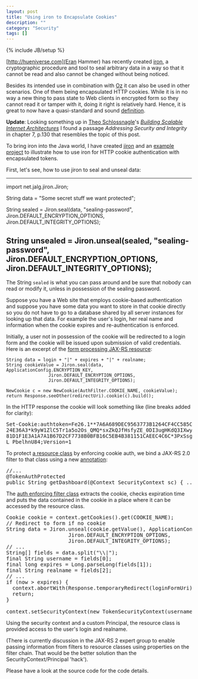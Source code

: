 ```yaml
---
layout: post
title: "Using iron to Encapsulate Cookies"
description: ""
category: "Security"
tags: []
---
```

{% include JB/setup %}


[http://hueniverse.com](Eran Hammer) has recently created <a href="https://github.com/hueniverse/iron">iron</a>, a cryptographic procedure and tool to seal arbitrary data in a way so that it cannot be read and also cannot be changed without being noticed.

Besides its intended use in combination with <a href="https://github.com/hueniverse/oz">Oz</a> it can also be used in other scenarios. One of them being encapsulated HTTP cookies. While it is in no way a new thing to pass state to Web clients in encrypted form so they cannot read it or tamper with it, doing it right is relatively hard. Hence, it is great to now have a quasi-standard and sound <a href="https://github.com/hueniverse/iron#introduction">definition</a>.

<strong>Update</strong>: Looking something up in <a href="https://twitter.com/postwait">Theo Schlossnagle</a>'s <a href="http://omniti.com/writes/scalable-internet-architectures"><em>Building Scalable Internet Architectures</em></a> I found a passage <em>Addressing Security and Integrity</em> in chapter 7, p.130 that resembles the topic of this post.


To bring iron into the Java world, I have created <a href="https://github.com/algermissen/jiron">jiron</a> and an <a href="https://github.com/algermissen/iron-cookie">example project</a> to illustrate how to use iron for HTTP cookie authentication with encapsulated tokens.

First, let's see, how to use jiron to seal and unseal data:


----
import net.jalg.jiron.Jiron;

String data = "Some secret stuff we want protected";

String sealed = Jiron.seal(data, "sealing-password",
                                        Jiron.DEFAULT_ENCRYPTION_OPTIONS,
                                        Jiron.DEFAULT_INTEGRITY_OPTIONS);
   
String unsealed = Jiron.unseal(sealed, "sealing-password",
					Jiron.DEFAULT_ENCRYPTION_OPTIONS,
					Jiron.DEFAULT_INTEGRITY_OPTIONS);
----


The String <code>sealed</code> is what you can pass around and be sure that nobody can read or modify it, unless in possession of the sealing password.

Suppose you have a Web site that employs cookie-based authentication and suppose you have some data you want to store in that cookie directly so you do not have to go to a database shared by all server instances for looking up that data. For example the user's login, her real name and information when the cookie expires and re-authentication is enforced.

Initially, a user not in possession of the cookie will be redirected to a login form and the cookie will be issued upon submission of valid credentials. Here is an excerpt of the <a href="https://github.com/algermissen/iron-cookie/blob/master/src/main/java/net/jalg/ironcookie/LoginResource.java">form processing JAX-RS resource</a>:


    String data = login + "|" + expires + "|" + realname;
    String cookieValue = Jiron.seal(data, ApplicationConfig.ENCRYPTION_KEY,
					Jiron.DEFAULT_ENCRYPTION_OPTIONS,
					Jiron.DEFAULT_INTEGRITY_OPTIONS);

    NewCookie c = new NewCookie(AuthFilter.COOKIE_NAME, cookieValue);
    return Response.seeOther(redirectUri).cookie(c).build();


In the HTTP response the cookie will look something like (line breaks added for clarity):

<pre>
Set-Cookie:authtoken=Fe26.1**7A6A689DEC9563773B1264CF4CC585CFC9CF84403EE9143650D2EC2EE<br/>24E36A3*k9yW1ZlC5Tr1a5o2Os_QMQ*sxZkQJfHsfyZE_0DI3ugHKdQ3IXwy1jySoz7GrKiTWU*9C58B956A11<br/>81D1F1E3A1A7A1B67D2CF7738B0BFB16C5EB4B381151CAEEC4C6C*3PxSsg5aThLGvU2e8ItXfep-hpMw5x96<br/>L_PbelhnU84;Version=1
</pre>

To protect <a href="https://github.com/algermissen/iron-cookie/blob/master/src/main/java/net/jalg/ironcookie/DashboardResource.java">a resource class</a> by enforcing cookie auth, we bind a JAX-RS 2.0 filter to that class using a new <a href="https://github.com/algermissen/iron-cookie/blob/master/src/main/java/net/jalg/ironcookie/TokenAuthProtected.java">annotation</a>:

<pre lang="Java">
//...
@TokenAuthProtected
public String getDashboard(@Context SecurityContext sc) { ... }
</pre>

The <a href="https://github.com/algermissen/iron-cookie/blob/master/src/main/java/net/jalg/ironcookie/AuthFilter.java">auth enforcing filter class</a> extracts the cookie, checks expiration time and puts the data contained in the cookie in a place where it can be accessed by the resource class.

<pre lang="Java">
Cookie cookie = context.getCookies().get(COOKIE_NAME);
// Redirect to form if no cookie
String data = Jiron.unseal(cookie.getValue(), ApplicationConfig.ENCRYPTION_KEY,
					Jiron.DEFAULT_ENCRYPTION_OPTIONS,
					Jiron.DEFAULT_INTEGRITY_OPTIONS);
// ...
String[] fields = data.split("\\|");
final String username = fields[0];
final long expires = Long.parseLong(fields[1]);
final String realname = fields[2];
// ...
if (now > expires) {
  context.abortWith(Response.temporaryRedirect(loginFormUri).build());
  return;
}

context.setSecurityContext(new TokenSecurityContext(username, realname));
</pre>

Using the security context and a custom Principal, the resource class is provided access to the user's login and realname.

(There is currently discussion in the JAX-RS 2 expert group to enable passing information from filters to resource classes using properties on the filter chain. That would be the better solution than the SecurityContext/Principal 'hack').

Please have a look at the source code for the code details.

